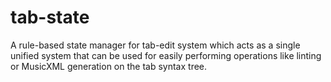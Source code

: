 # tab-state
A rule-based state manager for tab-edit system which acts as a single unified system that can be used for easily performing operations like linting or MusicXML generation on the tab syntax tree.
